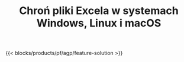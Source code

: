 ﻿---
title: Chroń pliki Excela w systemach Windows, Linux i macOS 
weight: 7730
url: /pl/protect
description: Bezpłatna aplikacja i interfejsy API zapewniające ochronę arkuszy kalkulacyjnych XLS, XLSX i ODS
---
{{< blocks/products/pf/agp/feature-solution >}} 

